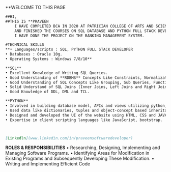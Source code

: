 
**WELCOME TO THIS PAGE

```markdown
##HI,
##THIS IS **PRAVEEN
	I HAVE COMPLETED BCA IN 2020 AT PATRICIAN COLLEGE OF ARTS AND SCIENCE ,UNIVERSITY OF MADRAS
	AND FINISHED THE COURSES ON SQL DATABASE AND PYTHON FULL STACK DEVELOPER IN THE QSPIDER INSTITUTE IN VADAPALANI,CHENNAI.
	I HAVE DONE THE PROJECT ON THE BANKING MANAGEMENT SYSTEM.
```




```markdown
#TECHNICAL SKILLS
**• Languages/scripts : SQL, PYTHON FULL STACK DEVELOPER
• Databases : Oracle 10g.
• Operating Systems : Windows 7/8/10**

**SQL**
• Excellent Knowledge of Writing SQL Queries.
• Good Understanding of **RDBMS** Concepts Like Constraints, Normalization, Tables Etc.
• Good Understanding of SQL Concepts Like Grouping, Sub Queries, Functions Etc...
• Solid Understand of SQL Joins (Inner Joins, Left Joins and Right Joins and Full Join).
• Good Knowledge of DDL, DML and TCL.

**PYTHON**
• Involved in building database model, APIs and views utilizing python, in order to build an interactive web-based solution.
• Used data like dictionaries, tuples and object-concept based inheritance features for making complex algorithms of networks.
• Designed and developed the UI of the website using HTML, CSS and JAVASCRIPT.
• Expertise in client scripting languages like JavaScript, bootstrap.



[Linkedln](www.linkedin.com/in/praveensoftwaredeveloper) 
```

**ROLES & RESPONSIBILITIES**
• Researching, Designing, Implementing and Managing Software Programs.
• Identifying Areas for Modification in Existing Programs and Subsequently Developing These Modification.
• Writing and Implementing Efficient Code

